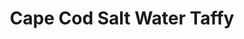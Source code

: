 ---
title: "Cape Cod Salt Water Taffy"
url: /south-yarmouth/cape-cod-salt-water-taffy/
shop: confectionery
---